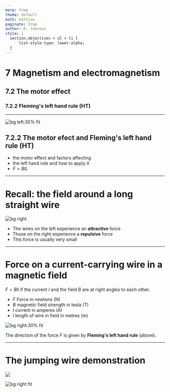 ```yaml
---
marp: true
theme: default
math: mathjax
paginate: true
author: R. Johnson
style: |
  section.objectives > ol > li {
      list-style-type: lower-alpha;
  }
---
```


# 7 Magnetism and electromagnetism

## 7.2 The motor effect

### 7.2.2 Fleming's left hand rule (HT)

---

<!-- _class: objectives -->

![bg left:30% fit](https://i.stack.imgur.com/sWMRK.png)

## 7.2.2 The motor efect and Fleming's left hand rule (HT)

- the motor effect and factors affecting
- the left hand rule and how to apply it
- $F=BIL$

---

# Recall: the field around a long straight wire

![bg right](https://upload.wikimedia.org/wikipedia/commons/2/2d/Long-wire-right-hand-rule.svg)

- The wires on the left experience an **attractive** force
- Those on the right experience a **repulsive** force
- This force is usually very small

---

# Force on a current-carrying wire in a magnetic field

$F=BIl$ if the current $I$ and the field $B$ are at right angles to each other.

- $F$ Force in newtons (N)
- $B$ magnetic field strength in tesla (T)
- $I$ current in amperes (A)
- $l$ length of wire in field in metres (m)

![bg right:30% fit](https://i.stack.imgur.com/sWMRK.png)

The direction of the force $F$ is given by **Fleming's left hand rule** (above).

---

# The jumping wire demonstration

![](https://upload.wikimedia.org/wikipedia/commons/1/15/LeftHandOutline.png)

![bg right fit](https://upload.wikimedia.org/wikipedia/commons/1/15/LeftHandOutline.png)
